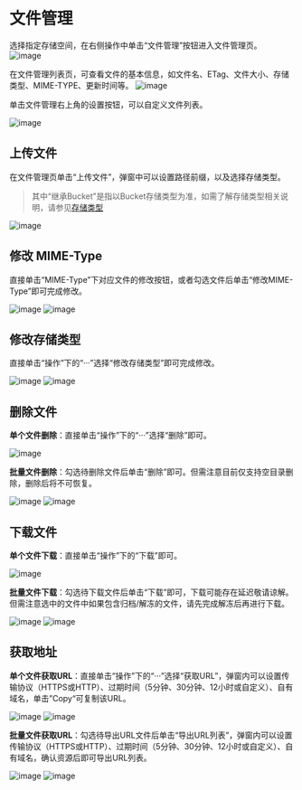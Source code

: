 

# 文件管理

选择指定存储空间，在右侧操作中单击“文件管理”按钮进入文件管理页。
![image](/images/guide-management/首个文件管理.png)

在文件管理列表页，可查看文件的基本信息，如文件名、ETag、文件大小、存储类型、MIME-TYPE、更新时间等。
![image](/images/guide-management/文件管理列表.png)

单击文件管理右上角的设置按钮，可以自定义文件列表。

![image](/images/guide-management/自定义列表.png)

## 上传文件

在文件管理页单击“上传文件”，弹窗中可以设置路径前缀，以及选择存储类型。
> 其中“继承Bucket”是指以Bucket存储类型为准，如需了解存储类型相关说明，请参见[存储类型](https://docs.ucloud.cn/ufile/introduction/storage_type)

![image](/images/guide-management/上传文件.png)

## 修改 MIME-Type

直接单击“MIME-Type”下对应文件的修改按钮，或者勾选文件后单击“修改MIME-Type”即可完成修改。

![image](/images/guide-management/修改MIME-Type.png)
![image](/images/guide-management/修改MIME-Type2.png)

## 修改存储类型

直接单击“操作”下的“···”选择“修改存储类型”即可完成修改。

![image](/images/guide-management/修改存储类型.png)
![image](/images/guide-management/修改存储类型2.png)

## 删除文件

**单个文件删除**：直接单击“操作”下的“···”选择“删除”即可。

![image](/images/guide-management/单个文件删除.png)

**批量文件删除**：勾选待删除文件后单击“删除”即可。但需注意目前仅支持空目录删除，删除后将不可恢复。

![image](/images/guide-management/批量删除1.png)
![image](/images/guide-management/批量删除2.png)

## 下载文件

**单个文件下载**：直接单击“操作”下的“下载”即可。

![image](/images/guide-management/单个文件下载.png)

**批量文件下载**：勾选待下载文件后单击“下载”即可，下载可能存在延迟敬请谅解。但需注意选中的文件中如果包含归档/解冻的文件，请先完成解冻后再进行下载。

![image](/images/guide-management/批量下载.png)
![image](/images/guide-management/批量下载2.png)

## 获取地址

**单个文件获取URL**：直接单击“操作”下的“···”选择“获取URL”，弹窗内可以设置传输协议（HTTPS或HTTP）、过期时间（5分钟、30分钟、12小时或自定义）、自有域名，单击”Copy“可复制该URL。

![image](/images/guide-management/单个获取url.png)
![image](/images/guide-management/单个获取url2.png)

**批量文件获取URL**：勾选待导出URL文件后单击“导出URL列表”，弹窗内可以设置传输协议（HTTPS或HTTP）、过期时间（5分钟、30分钟、12小时或自定义）、自有域名，确认资源后即可导出URL列表。

![image](/images/guide-management/批量导出url.png)
![image](/images/guide-management/批量导出url2.png)
